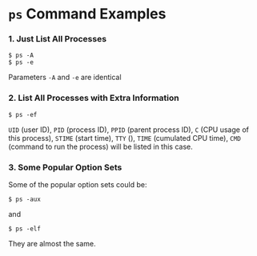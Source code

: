 # `ps` Command Examples

### 1. Just List All Processes

  ```console
$ ps -A
$ ps -e
  ```

Parameters `-A` and `-e` are identical

### 2. List All Processes with Extra Information

  ```console
$ ps -ef
  ```

`UID` (user ID), `PID` (process ID), `PPID` (parent process ID), `C` (CPU usage of this process), `STIME` (start time), `TTY` (), `TIME` (cumulated CPU time), `CMD` (command to run the process) will be listed in this case.

### 3. Some Popular Option Sets

Some of the popular option sets could be:

  ```
$ ps -aux
  ```

and

  ```
$ ps -elf
  ```

They are almost the same.
